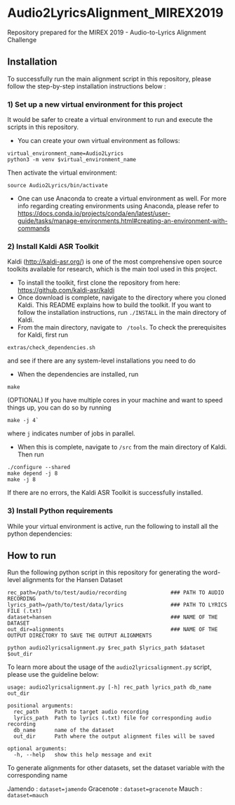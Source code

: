 # Audio2LyricsAlignment_MIREX2019

Repository prepared for the MIREX 2019 - Audio-to-Lyrics Alignment Challenge

## Installation

To successfully run the main alignment script in this repository, please follow the step-by-step installation instructions below :

### 1) Set up a new virtual environment for this project

It would be safer to create a virtual environment to run and execute the scripts in this repository. 
   - You can create your own virtual environment as follows:
   ```
   virtual_environment_name=Audio2Lyrics
   python3 -m venv $virtual_environment_name
   ```
   Then activate the virtual environment:
   ```
   source Audio2Lyrics/bin/activate
   ```
   - One can use Anaconda to create a virtual environment as well. For more info regarding creating environments using Anaconda, please refer to https://docs.conda.io/projects/conda/en/latest/user-guide/tasks/manage-environments.html#creating-an-environment-with-commands

### 2) Install Kaldi ASR Toolkit

Kaldi (http://kaldi-asr.org/) is one of the most comprehensive open source toolkits available for research, which is the main tool used in this project. 
   - To install the toolkit, first clone the repository from here: https://github.com/kaldi-asr/kaldi
   - Once download is complete, navigate to the directory where you cloned Kaldi. This README explains how to build the toolkit. If you want to follow the installation instructions, run ```./INSTALL``` in the main directory of Kaldi.
   - From the main directory, navigate to ``` /tools```. To check the prerequisites for Kaldi, first run
   
  ```
  extras/check_dependencies.sh
  ```
and see if there are any system-level installations you need to do  

   - When the dependencies are installed, run
   ```
   make 
   ```
   (OPTIONAL) If you have multiple cores in your machine and want to speed things up, you can do so by running
   ``` 
   make -j 4`
   ```
where ``` j ``` indicates number of jobs in parallel.

  - When this is complete, navigate to ``` /src ``` from the main directory of Kaldi. Then run
  ```
  ./configure --shared
  make depend -j 8
  make -j 8
  ```
  If there are no errors, the Kaldi ASR Toolkit is successfully installed.
  
### 3) Install Python requirements

  While your virtual environment is active, run the following to install all the python dependencies:
  

## How to run

Run the following python script in this repository for generating the word-level alignments for the Hansen Dataset

```
rec_path=/path/to/test/audio/recording              ### PATH TO AUDIO RECORDING
lyrics_path=/path/to/test/data/lyrics               ### PATH TO LYRICS FILE (.txt)
dataset=hansen                                      ### NAME OF THE DATASET
out_dir=alignments                                  ### NAME OF THE OUTPUT DIRECTORY TO SAVE THE OUTPUT ALIGNMENTS

python audio2lyricsalignment.py $rec_path $lyrics_path $dataset $out_dir
```
To learn more about the usage of the ``` audio2lyricsalignment.py ``` script, please use the guideline below:

```
usage: audio2lyricsalignment.py [-h] rec_path lyrics_path db_name out_dir

positional arguments:
  rec_path     Path to target audio recording
  lyrics_path  Path to lyrics (.txt) file for corresponding audio recording
  db_name      name of the dataset
  out_dir      Path where the output alignment files will be saved

optional arguments:
  -h, --help   show this help message and exit

```

To generate alignments for other datasets, set the dataset variable with the corresponding name

Jamendo : ```dataset=jamendo```
Gracenote : ```dataset=gracenote```
Mauch : ```dataset=mauch```

